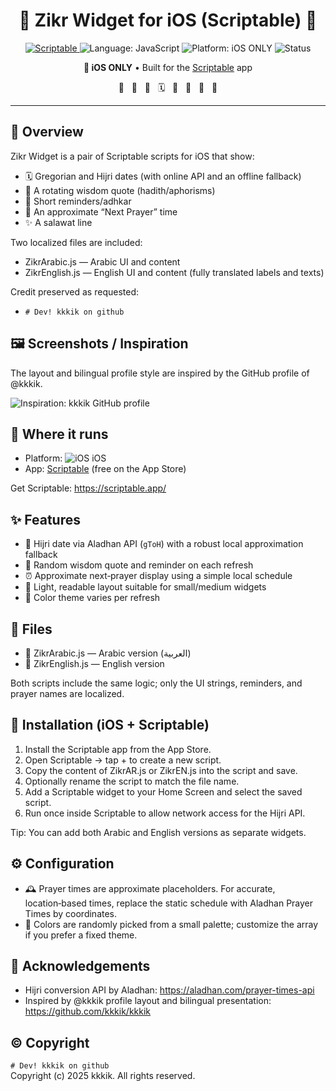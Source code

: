 <h1 align="center">📿 Zikr Widget for iOS (Scriptable) </h1>

<p align="center">
  <a href="https://scriptable.app/">
    <img alt="Scriptable" src="https://img.shields.io/badge/Scriptable-iOS-000000?logo=apple&logoColor=white&labelColor=000000&color=555555">
  </a>
  <img alt="Language: JavaScript" src="https://img.shields.io/badge/JavaScript-F7DF1E?logo=javascript&logoColor=000">
  <img alt="Platform: iOS ONLY" src="https://img.shields.io/badge/iOS-Only-000000?logo=apple&logoColor=white">
  <img alt="Status" src="https://img.shields.io/badge/Status-Active-22c55e?logo=github">
</p>

<p align="center">
  <strong> iOS ONLY</strong> • Built for the <a href="https://scriptable.app/">Scriptable</a> app
</p>

<p align="center">
  <span title="iOS">🍎</span>&nbsp;&nbsp;
  <span title="Home Screen Widget">📱</span>&nbsp;&nbsp;
  <span title="Scriptable">🧩</span>&nbsp;&nbsp;
  <span title="Hijri/Gregorian Dates">🗓️</span>&nbsp;&nbsp;
  <span title="Next Prayer">🕋</span>&nbsp;&nbsp;
  <span title="Dhikr/Reminder">🔔</span>&nbsp;&nbsp;
  <span title="Quotes">📝</span>&nbsp;&nbsp;
  <span title="Theme Colors">🎨</span>
</p>

---

## 🧭 Overview

Zikr Widget is a pair of Scriptable scripts for iOS that show:
- 🗓️ Gregorian and Hijri dates (with online API and an offline fallback)
- 📝 A rotating wisdom quote (hadith/aphorisms)
- 🔔 Short reminders/adhkar
- 🕋 An approximate “Next Prayer” time
- ✨ A salawat line

Two localized files are included:
- ZikrArabic.js — Arabic UI and content
- ZikrEnglish.js — English UI and content (fully translated labels and texts)

Credit preserved as requested:
- `# Dev! kkkik on github`

## 🖼️ Screenshots / Inspiration

The layout and bilingual profile style are inspired by the GitHub profile of @kkkik.

![Inspiration: kkkik GitHub profile](https://sjc.microlink.io/X5iLuPZACf04ixBwPJObYtIeJEjravLFvPLpBqj3nKymRYQhWLscQZo7Nbva0gAkf4vZb_53t2RseBCFQ-9_oA.jpeg)

## 📍 Where it runs

- Platform: <img alt="iOS" src="https://img.shields.io/badge/iOS-000000?logo=apple&logoColor=white"> iOS
- App: <a href="https://scriptable.app/">Scriptable</a> (free on the App Store)

Get Scriptable: https://scriptable.app/

## ✨ Features

- 🌙 Hijri date via Aladhan API (`gToH`) with a robust local approximation fallback
- 🧠 Random wisdom quote and reminder on each refresh
- ⏰ Approximate next‑prayer display using a simple local schedule
- 📐 Light, readable layout suitable for small/medium widgets
- 🎨 Color theme varies per refresh

## 📁 Files

- 📄 ZikrArabic.js — Arabic version (اﻟﻌﺮﺑﻴﺔ)
- 📄 ZikrEnglish.js — English version

Both scripts include the same logic; only the UI strings, reminders, and prayer names are localized.

## 🚀 Installation (iOS + Scriptable)

1. Install the Scriptable app from the App Store.
2. Open Scriptable → tap + to create a new script.
3. Copy the content of ZikrAR.js or ZikrEN.js into the script and save.
4. Optionally rename the script to match the file name.
5. Add a Scriptable widget to your Home Screen and select the saved script.
6. Run once inside Scriptable to allow network access for the Hijri API.

Tip: You can add both Arabic and English versions as separate widgets.

## ⚙️ Configuration

- 🕰️ Prayer times are approximate placeholders. For accurate, location‑based times, replace the static schedule with Aladhan Prayer Times by coordinates.
- 🎨 Colors are randomly picked from a small palette; customize the array if you prefer a fixed theme.

## 🙏 Acknowledgements

- Hijri conversion API by Aladhan: https://aladhan.com/prayer-times-api
- Inspired by @kkkik profile layout and bilingual presentation: https://github.com/kkkik/kkkik

## © Copyright

`# Dev! kkkik on github`  
Copyright (c) 2025 kkkik. All rights reserved.
